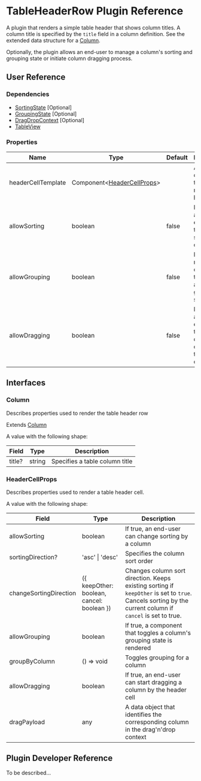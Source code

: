 # TableHeaderRow Plugin Reference

A plugin that renders a simple table header that shows column titles. A column title is specified by the `title` field in a column definition. See the extended data structure for a [Column](#column).

Optionally, the plugin allows an end-user to manage a column's sorting and grouping state or initiate column dragging process.

## User Reference

### Dependencies

- [SortingState](sorting-state.md) [Optional]
- [GroupingState](grouping-state.md) [Optional]
- [DragDropContext](drag-drop-context.md) [Optional]
- [TableView](table-view.md)

### Properties

Name | Type | Default | Description
-----|------|---------|------------
headerCellTemplate | Component&lt;[HeaderCellProps](#header-cell-props)&gt; | | A component that renders a header cell
allowSorting | boolean | false | If true, allows an end-user to change sorting by a column
allowGrouping | boolean | false | If true, renders a component that toggles a column's grouping state
allowDragging | boolean | false | If true, allows an end-user to start dragging a column by the header cell

## Interfaces

### Column

Describes properties used to render the table header row

Extends [Column](grid.md#column)

A value with the following shape:

Field | Type | Description
------|------|------------
title? | string | Specifies a table column title

### <a name="header-cell-props"></a>HeaderCellProps

Describes properties used to render a table header cell.

A value with the following shape:

Field | Type | Description
------|------|------------
allowSorting | boolean | If true, an end-user can change sorting by a column
sortingDirection? | 'asc' &#124; 'desc' | Specifies the column sort order
changeSortingDirection | ({ keepOther: boolean, cancel: boolean }) | Changes column sort direction. Keeps existing sorting if `keepOther` is set to `true`. Cancels sorting by the current column if `cancel` is set to true.
allowGrouping | boolean | If true, a component that toggles a column's grouping state is rendered
groupByColumn | () => void | Toggles grouping for a column
allowDragging | boolean | If true, an end-user can start dragging a column by the header cell
dragPayload | any | A data object that identifies the corresponding column in the drag'n'drop context

## Plugin Developer Reference

To be described...
